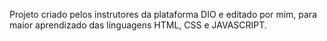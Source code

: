 Projeto criado pelos instrutores da plataforma DIO e editado por mim, para maior aprendizado das linguagens HTML, CSS e JAVASCRIPT.
